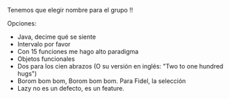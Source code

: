 Tenemos que elegir nombre para el grupo !!

Opciones:
- Java, decime qué se siente
- Intervalo por favor
- Con 15 funciones me hago alto paradigma
- Objetos funcionales
- Dos para los cien abrazos (O su versión en inglés: "Two to one hundred hugs")
- Borom bom bom, Borom bom bom. Para Fidel, la selección
- Lazy no es un defecto, es un feature.